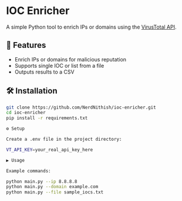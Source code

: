 # IOC Enricher

A simple Python tool to enrich IPs or domains using the [VirusTotal API](https://virustotal.com).

## 🚀 Features
- Enrich IPs or domains for malicious reputation
- Supports single IOC or list from a file
- Outputs results to a CSV

## 🛠️ Installation
```bash
git clone https://github.com/NerdNithish/ioc-enricher.git
cd ioc-enricher
pip install -r requirements.txt

⚙️ Setup

Create a .env file in the project directory:

VT_API_KEY=your_real_api_key_here

▶️ Usage

Example commands:

python main.py --ip 8.8.8.8
python main.py --domain example.com
python main.py --file sample_iocs.txt
